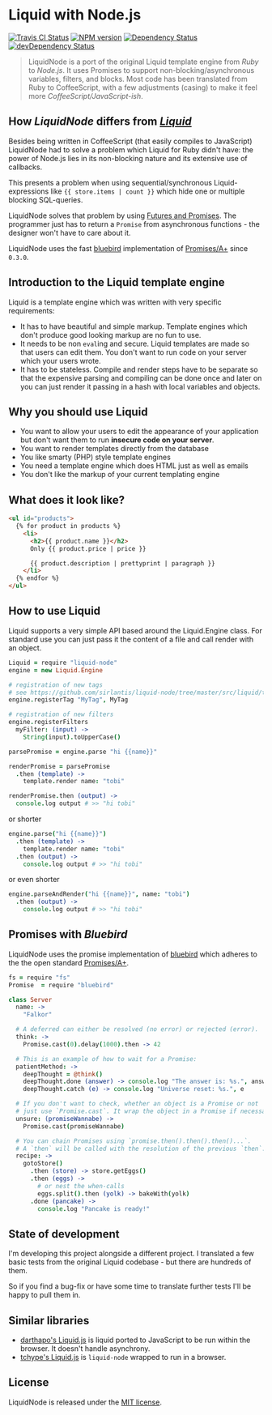 # Liquid with Node.js

[![Travis CI Status](https://secure.travis-ci.org/sirlantis/liquid-node.png?branch=master)](https://travis-ci.org/sirlantis/liquid-node)
[![NPM version](https://badge.fury.io/js/liquid-node.svg)](http://badge.fury.io/js/liquid-node)
[![Dependency Status](https://david-dm.org/sirlantis/liquid-node.svg)](https://david-dm.org/sirlantis/liquid-node)
[![devDependency Status](https://david-dm.org/sirlantis/liquid-node/dev-status.svg)](https://david-dm.org/sirlantis/liquid-node#info=devDependencies)

> LiquidNode is a port of the original Liquid template engine from *Ruby* to *Node.js*.
> It uses Promises to support non-blocking/asynchronous variables, filters, and blocks.
> Most code has been translated from Ruby to CoffeeScript,
> with a few adjustments (casing) to make it feel more *CoffeeScript/JavaScript-ish*.

## How *LiquidNode* differs from [*Liquid*](https://github.com/Shopify/liquid/)

Besides being written in CoffeeScript (that easily compiles to JavaScript)
LiquidNode had to solve a problem which Liquid for Ruby didn't have:
the power of Node.js lies in its non-blocking nature and its extensive use of callbacks.

This presents a problem when using sequential/synchronous Liquid-expressions like `{{ store.items | count }}`
which hide one or multiple blocking SQL-queries.

LiquidNode solves that problem by using [Futures and Promises](http://en.wikipedia.org/wiki/Futures_and_promises).
The programmer just has to return a `Promise` from asynchronous functions -
the designer won't have to care about it.

LiquidNode uses the fast [bluebird](https://github.com/petkaantonov/bluebird) implementation of [Promises/A+](http://promisesaplus.com/) since `0.3.0`.

## Introduction to the Liquid template engine

Liquid is a template engine which was written with very specific requirements:

* It has to have beautiful and simple markup. Template engines which don't produce good looking markup are no fun to use.
* It needs to be non `eval`ing and secure. Liquid templates are made so that users can edit them. You don't want to run code on your server which your users wrote.
* It has to be stateless. Compile and render steps have to be separate so that the expensive parsing and compiling can be done once and later on you can just render it passing in a hash with local variables and objects.

## Why you should use Liquid

* You want to allow your users to edit the appearance of your application but don't want them to run **insecure code on your server**.
* You want to render templates directly from the database
* You like smarty (PHP) style template engines
* You need a template engine which does HTML just as well as emails
* You don't like the markup of your current templating engine

## What does it look like?

```html
<ul id="products">
  {% for product in products %}
    <li>
      <h2>{{ product.name }}</h2>
      Only {{ product.price | price }}

      {{ product.description | prettyprint | paragraph }}
    </li>
  {% endfor %}
</ul>
```

## How to use Liquid

Liquid supports a very simple API based around the Liquid.Engine class.
For standard use you can just pass it the content of a file and call render with an object.

```coffeescript
Liquid = require "liquid-node"
engine = new Liquid.Engine

# registration of new tags
# see https://github.com/sirlantis/liquid-node/tree/master/src/liquid/tags
engine.registerTag "MyTag", MyTag

# registration of new filters
engine.registerFilters
  myFilter: (input) ->
    String(input).toUpperCase()
```

```coffeescript
parsePromise = engine.parse "hi {{name}}"

renderPromise = parsePromise
  .then (template) ->
    template.render name: "tobi"

renderPromise.then (output) ->
  console.log output # >> "hi tobi"
```

or shorter

```coffeescript
engine.parse("hi {{name}}")
  .then (template) ->
    template.render name: "tobi"
  .then (output) ->
    console.log output # >> "hi tobi"
```

or even shorter

```coffeescript
engine.parseAndRender("hi {{name}}", name: "tobi")
  .then (output) ->
    console.log output # >> "hi tobi"
```

## Promises with *Bluebird*

LiquidNode uses the promise implementation of [bluebird](https://github.com/petkaantonov/bluebird)
which adheres to the the open standard [Promises/A+](http://promisesaplus.com/).

```coffeescript
fs = require "fs"
Promise  = require "bluebird"

class Server
  name: ->
    "Falkor"

  # A deferred can either be resolved (no error) or rejected (error).
  think: ->
    Promise.cast(0).delay(1000).then -> 42

  # This is an example of how to wait for a Promise:
  patientMethod: ->
    deepThought = @think()
    deepThought.done (answer) -> console.log "The answer is: %s.", answer
    deepThought.catch (e) -> console.log "Universe reset: %s.", e

  # If you don't want to check, whether an object is a Promise or not
  # just use `Promise.cast`. It wrap the object in a Promise if necessary.
  unsure: (promiseWannabe) ->
    Promise.cast(promiseWannabe)

  # You can chain Promises using `promise.then().then().then()...`.
  # A `then` will be called with the resolution of the previous `then`.
  recipe: ->
    gotoStore()
      .then (store) -> store.getEggs()
      .then (eggs) ->
        # or nest the when-calls
        eggs.split().then (yolk) -> bakeWith(yolk)
      .done (pancake) ->
        console.log "Pancake is ready!"
```

## State of development

I'm developing this project alongside a different project.
I translated a few basic tests from the original Liquid codebase -
but there are hundreds of them.

So if you find a bug-fix or have some time to translate further tests I'll be happy to pull them in.

## Similar libraries

* [darthapo's Liquid.js](https://github.com/darthapo/liquid.js) is liquid ported to JavaScript to be run within the browser. It doesn't handle asynchrony.
* [tchype's Liquid.js](https://github.com/tchype/liquid.js) is `liquid-node` wrapped to run in a browser.

## License

LiquidNode is released under the [MIT license](http://www.opensource.org/licenses/MIT).
